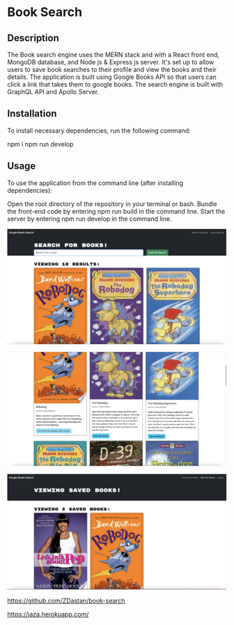 # Book Search

## Description

The Book search engine uses the MERN stack and with a React front end, MongoDB database, and Node js & Express js server. It's set up to allow users to save book searches to their profile and view the books and their details. The application is built using Google Books API so that users can click a link that takes them to google books. The search engine is built with GraphQL API and Apollo Server.
## Installation

To install necessary dependencies, run the following command:

npm i 
npm run develop
## Usage

To use the application from the command line (after installing dependencies):

Open the root directory of the repository in your terminal or bash. Bundle the front-end code by entering npm run build in the command line. Start the server by entering npm run develop in the command line.

![alt text](./client/src/assets/page-1.png)

![alt text](./client/src/assets/page-2.png)

![alt text](./client/src/assets/page-3.png)


https://github.com/ZDastan/book-search


https://jaza.herokuapp.com/



